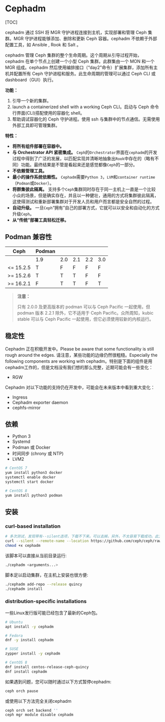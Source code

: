 # Cephadm

[TOC]

cephadm 通过 SSH 将 MGR 守护进程连接到主机，实现部署和管理 Ceph 集群。MGR 守护进程能够添加、删除和更新 Ceph 容器。cephadm 不依赖于外部配置工具，如 Ansible , Rook 和 Salt 。

cephadm 管理 Ceph 集群的整个生命周期。这个周期从引导过程开始，cephadm 在单个节点上创建一个小型 Ceph 集群。此群集由一个 MON 和一个 MGR 组成。cephadm 然后使用编排接口（“day2”命令）扩展集群，添加所有主机并配置所有 Ceph 守护进程和服务。此生命周期的管理可以通过 Ceph CLI 或 dashboard（GUI）执行。

**功能：**

1. 引导一个新的集群。
2. launch a containerized shell with a working Ceph CLI。启动与 Ceph 命令行界面(CLI)搭配使用的容器化 shell。
3. 帮助调试容器化的 Ceph 守护进程。使用 ssh 与集群中的节点通信。无需使用外部工具即可管理集群。

**特性：**

- **将所有组件部署在容器中。**
- **与 Orchestrator API 紧密集成。** `Ceph`的`Orchestrator`界面在`cephadm`的开发过程中得到了广泛的发展，以匹配实现并清晰地抽象出`Rook`中存在的（略有不同）功能。最终结果是不管是看起来还是感觉都像`Ceph`的一部分。
- **不依赖管理工具。**
- **最小的操作系统依赖性。** `Cephadm`需要`Python 3`，`LVM`和`container runtime`（`Podman`或`Docker`）。
- **将群集彼此隔离。** 支持多个`Ceph`集群同时存在于同一主机上一直是一个比较小众的场景，但是确实存在，并且以一种健壮，通用的方式将集群彼此隔离，这使得测试和重新部署集群对于开发人员和用户而言都是安全自然的过程。
- **自动升级。** 一旦`Ceph`“拥有”自己的部署方式，它就可以以安全和自动化的方式升级`Ceph`。
- **从“传统”部署工具轻松迁移。** 

## Podman 兼容性

| Ceph      | Podman |      |      |      |      |
| --------- | ------ | ---- | ---- | ---- | ---- |
|           | 1.9    | 2.0  | 2.1  | 2.2  | 3.0  |
| <= 15.2.5 | T      | F    | F    | F    | F    |
| >= 15.2.6 | T      | T    | T    | F    | F    |
| >= 16.2.1 | F      | T    | T    | F    | T    |

> **注意：**
>
> 只有 2.0.0 及更高版本的 podman 可以与 Ceph Pacific 一起使用，但 podman 版本 2.2.1 除外，它不适用于  Ceph Pacific。众所周知，kubic stable 可以与 Ceph Pacific 一起使用，但它必须使用较新的内核运行。

## 稳定性

Cephadm 正在积极开发中。Please be aware that some functionality is still rough around the edges. 请注意，某些功能的边缘仍然很粗糙。Especially the following components are working with cephadm。特别是下面的组件是用cephadm工作的，但是文档没有我们想的那么完整，近期可能会有一些变化：

- RGW

Cephadm 对以下功能的支持仍在开发中，可能会在未来版本中看到重大变化：

- Ingress
- Cephadm exporter daemon
- cephfs-mirror

## 依赖

- Python 3
- Systemd
- Podman 或 Docker
- 时间同步 (chrony 或 NTP)
- LVM2

```bash
# CentOS 7
yum install python3 docker
systemctl enable docker
systemctl start docker

# CentOS 8
yum install python3 podman
```

## 安装

### curl-based installation

```bash
# 多次测试，发现带有--silent选项，下载不下来。可以去掉。另外，不太容易下载成功。此方法不建议。
curl --silent --remote-name --location https://github.com/ceph/ceph/raw/quincy/src/cephadm/cephadm
chmod +x cephadm
```

该脚本可以直接从当前目录运行:

```bash
./cephadm <arguments...>
```

脚本足以启动集群，在主机上安装也很方便:

```bash
./cephadm add-repo --release quincy
./cephadm install
```

### distribution-specific installations

一些Linux发行版可能已经包含了最新的Ceph包。

 ```bash
# Ubuntu
apt install -y cephadm

# Fedora
dnf -y install cephadm

# SUSE
zypper install -y cephadm

# CentOS 8
dnf install centos-release-ceph-quincy
dnf install cephadm
 ```

如果遇到问题，您可以随时通过以下方式暂停cephadm:

```bash
ceph orch pause
```

或使用以下方法完全关闭cephadm

```bash
ceph orch set backend ''
ceph mgr module disable cephadm
```
